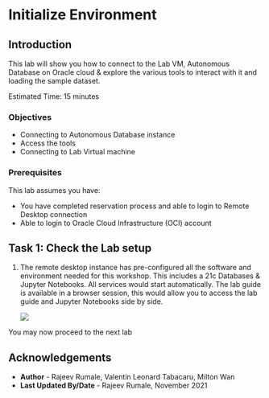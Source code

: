 # Initialize Environment

## Introduction
This lab will show you how to connect to the Lab VM, Autonomous Database on Oracle cloud & explore the various tools to interact with it and loading the sample dataset.

Estimated Time: 15 minutes

### Objectives
* Connecting to Autonomous Database instance
* Access the tools
* Connecting to Lab Virtual machine

### Prerequisites
This lab assumes you have:
* You have completed reservation process and able to login to Remote Desktop connection
* Able to login to Oracle Cloud Infrastructure (OCI) account

## Task 1: Check the Lab setup
1. The remote desktop instance has pre-configured all the software and environment needed for this workshop. This includes a 21c Databases & Jupyter Notebooks. All services would start automatically.  The lab guide is available in a browser session, this would allow you to access the lab guide and Jupyter Notebooks side by side.

    ![](./images/oml4py-novnc-guide.png " ")

You may now proceed to the next lab

## Acknowledgements
* **Author** - Rajeev Rumale, Valentin Leonard Tabacaru, Milton Wan
* **Last Updated By/Date** -  Rajeev Rumale, November 2021
